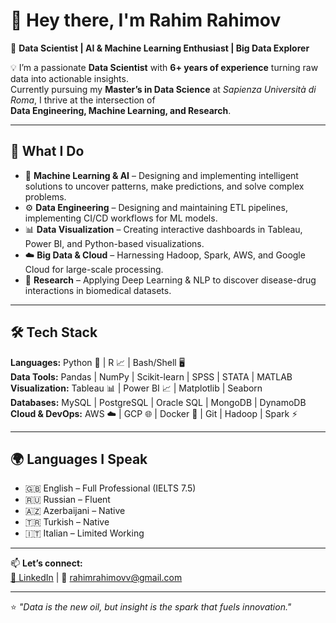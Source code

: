 # 👋 Hey there, I'm Rahim Rahimov

🎯 **Data Scientist | AI & Machine Learning Enthusiast | Big Data Explorer**  

💡 I’m a passionate **Data Scientist** with **6+ years of experience** turning raw data into actionable insights.  
Currently pursuing my **Master’s in Data Science** at *Sapienza Università di Roma*, I thrive at the intersection of  
**Data Engineering, Machine Learning, and Research**.  

---

## 🚀 What I Do

- 🤖 **Machine Learning & AI** – Designing and implementing intelligent solutions to uncover patterns, make predictions, and solve complex problems.  
- ⚙️ **Data Engineering** – Designing and maintaining ETL pipelines, implementing CI/CD workflows for ML models.  
- 📊 **Data Visualization** – Creating interactive dashboards in Tableau, Power BI, and Python-based visualizations.  
- ☁️ **Big Data & Cloud** – Harnessing Hadoop, Spark, AWS, and Google Cloud for large-scale processing.  
- 🧪 **Research** – Applying Deep Learning & NLP to discover disease-drug interactions in biomedical datasets.

---

## 🛠 Tech Stack

**Languages:** Python 🐍 | R 📈 | Bash/Shell 🖥️  
**Data Tools:** Pandas | NumPy | Scikit-learn | SPSS | STATA | MATLAB  
**Visualization:** Tableau 📊 | Power BI 📈 | Matplotlib | Seaborn  
**Databases:** MySQL | PostgreSQL | Oracle SQL | MongoDB | DynamoDB  
**Cloud & DevOps:** AWS ☁️ | GCP 🌐 | Docker 🐳 | Git | Hadoop | Spark ⚡  

---

## 🌍 Languages I Speak
- 🇬🇧 English – Full Professional (IELTS 7.5)  
- 🇷🇺 Russian – Fluent  
- 🇦🇿 Azerbaijani – Native  
- 🇹🇷 Turkish – Native  
- 🇮🇹 Italian – Limited Working  

---

📫 **Let’s connect:**  
[💼 LinkedIn](http://www.linkedin.com/in/rahimrahimovv) | 📧 rahimrahimovv@gmail.com  

---
⭐ *"Data is the new oil, but insight is the spark that fuels innovation."*
